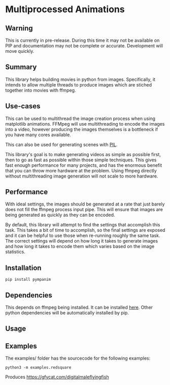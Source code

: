 # Multiprocessed Animations

## Warning

This is currently in pre-release. During this time it may not be available on
PIP and documentation may not be complete or accurate. Development will move
quickly.

## Summary

This library helps building movies in python from images. Specifically, it
intends to allow multiple threads to produce images which are stiched together
into movies with ffmpeg.

## Use-cases

This can be used to multithread the image creation process when using
matplotlib animations. FFMpeg will use multithreading to encode the images into
a video, however producing the images themselves is a bottleneck if you have
many cores available.

This can also be used for generating scenes with
[PIL](https://pillow.readthedocs.io/en/stable/).

This library's goal is to make generating videos as simple as possible first,
then to go as fast as possible within those simple techniques. This gives fast
enough performance for many projects, and has the enormous benefit that you
can throw more hardware at the problem. Using ffmpeg directly without
multithreading image generation will not scale to more hardware.

## Performance

With ideal settings, the images should be generated at a rate that just barely
does not fill the ffmpeg process input pipe. This will ensure that images are
being generated as quickly as they can be encoded.

By default, this library will attempt to find the settings that accomplish this
task. This takes a bit of time to accomplish, so the final settings are exposed
and it can be helpful to use those when re-running roughly the same task. The
correct settings will depend on how long it takes to generate images and how
long it takes to encode them which varies based on the image statistics.

## Installation

`pip install pympanim`

## Dependencies

This depends on ffmpeg being installed. It can be installed
[here](https://ffmpeg.org/download.html). Other python dependencies will be
automatically installed by pip.

## Usage

## Examples

The examples/ folder has the sourcecode for the following examples:

```
python3 -m examples.redsquare
```

Produces https://gfycat.com/digitalmaleflyingfish


